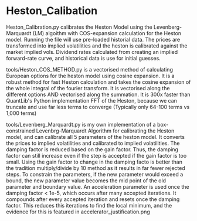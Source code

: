 # Heston_Calibation

Heston_Calibration.py calibrates the Heston Model using the Levenberg-Marquardt (LM) algoithm with COS-expansion calculation for the Heston model. Running the file will use pre-loaded historial data. The prices are transformed into implied volatilities and the heston is calibrated against the market implied vols. Dividend rates calculated from creating an implied forward-rate curve, and historical data is use for initial guesses.

tools/Heston_COS_METHOD.py is a vectorised method of calculating European options for the heston model using cosine expansion. It is a robust method for fast Heston calculation and takes the cosine expansion of the whole integral of the fourier transform. It is vectorised along the different options AND vectorised along the summation. It is 300x faster than QuantLib's Python implementation FFT of the Heston, because we can truncate and use far less terms to converge (Typically only 64-100 terms vs 1,000 terms) 

tools/Levenberg_Marquardt.py is my own implementation of a box-constrained Levenbrg-Marquardt Algorithm for calibrating the Heston model, and can calibrate all 5 parameters of the heston model. It converts the prices to implied volatilities and calibrated to implied volatilities. The damping factor is reduced based on the gain factor. Thus, the damping factor can still increase even if the step is accepted if the gain factor is too small. Using the gain factor to change in the damping facto is better than the tradition multiply/divide by 10 method as it results in far fewer rejected steps. To constrain the parameters, if the new parameter would exceed a bound, the new parameter value becomes the mid point of the old parameter and boundary value.  An acceleration parameter is used once the damping factor < 1e-5, which occurs after many accepted iterations. It compounds after every accepted iteration and resets once the damping factor. This reduces this iterations to find the local minimum, and the evidence for this is featured in accelerator_justification.png
